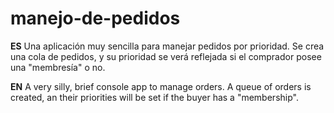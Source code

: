 # manejo-de-pedidos

**ES**
Una aplicación muy sencilla para manejar pedidos por prioridad. Se crea una cola de pedidos, y su prioridad se verá
reflejada si el comprador posee una "membresía" o no.

**EN**
A very silly, brief console app to manage orders. A queue of orders is created, an their priorities will be set if 
the buyer has a "membership".
